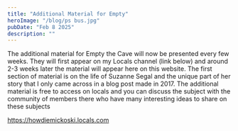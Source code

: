 ```yaml
---
title: "Additional Material for Empty"
heroImage: "/blog/ps bus.jpg"
pubDate: "Feb 8 2025"
description: ""
---
```


The additional material for Empty the Cave will now be presented every few weeks. They will first appear on my Locals channel (link below) and around 2-3 weeks later the material will appear here on this website. The first section of material is on the life of Suzanne Segal and the unique part of her story that I only came across in a blog post made in 2017. The additional material is free to access on locals and you can discuss the subject with the community of members there who have many interesting ideas to share on these subjects

https://howdiemickoski.locals.com





